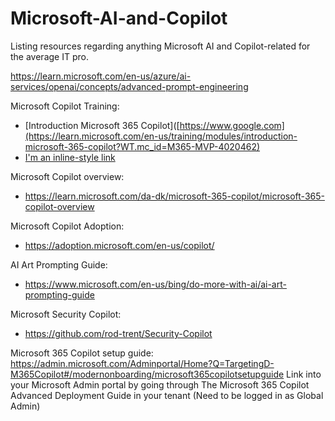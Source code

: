 # Microsoft-AI-and-Copilot
Listing resources regarding anything Microsoft AI and Copilot-related for the average IT pro.

https://learn.microsoft.com/en-us/azure/ai-services/openai/concepts/advanced-prompt-engineering

Microsoft Copilot Training:
- [Introduction Microsoft 365 Copilot]([https://www.google.com](https://learn.microsoft.com/en-us/training/modules/introduction-microsoft-365-copilot?WT.mc_id=M365-MVP-4020462)
- [I'm an inline-style link](https://www.google.com)

Microsoft Copilot overview:
- https://learn.microsoft.com/da-dk/microsoft-365-copilot/microsoft-365-copilot-overview

Microsoft Copilot Adoption:
- https://adoption.microsoft.com/en-us/copilot/

AI Art Prompting Guide:
- https://www.microsoft.com/en-us/bing/do-more-with-ai/ai-art-prompting-guide

Microsoft Security Copilot:
- https://github.com/rod-trent/Security-Copilot

Microsoft 365 Copilot setup guide:
https://admin.microsoft.com/Adminportal/Home?Q=TargetingD-M365Copilot#/modernonboarding/microsoft365copilotsetupguide
Link into your Microsoft Admin portal by going through The Microsoft 365 Copilot Advanced Deployment Guide in your tenant (Need to be logged in as Global Admin)
